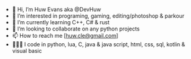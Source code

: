 - 👋 Hi, I’m Huw Evans aka @DevHuw
- 👀 I’m interested in programing, gaming, editing/photoshop & parkour 
- 🌱 I’m currently learning C++, C# & rust
- 💞️ I’m looking to collaborate on any python projects
- 📫 How to reach me [huw.cle@gmail.com]
- 👨🏻‍💻 I code in python, lua, C, java & java script, html, css, sql, kotlin & visual basic
